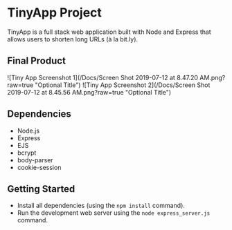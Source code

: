 # TinyApp Project

TinyApp is a full stack web application built with Node and Express that allows users to shorten long URLs (à la bit.ly).

## Final Product

![Tiny App Screenshot 1](/Docs/Screen Shot 2019-07-12 at 8.47.20 AM.png?raw=true "Optional Title")
![Tiny App Screenshot 2](/Docs/Screen Shot 2019-07-12 at 8.45.56 AM.png?raw=true "Optional Title")

## Dependencies

- Node.js
- Express
- EJS
- bcrypt
- body-parser
- cookie-session

## Getting Started

- Install all dependencies (using the `npm install` command).
- Run the development web server using the `node express_server.js` command.
